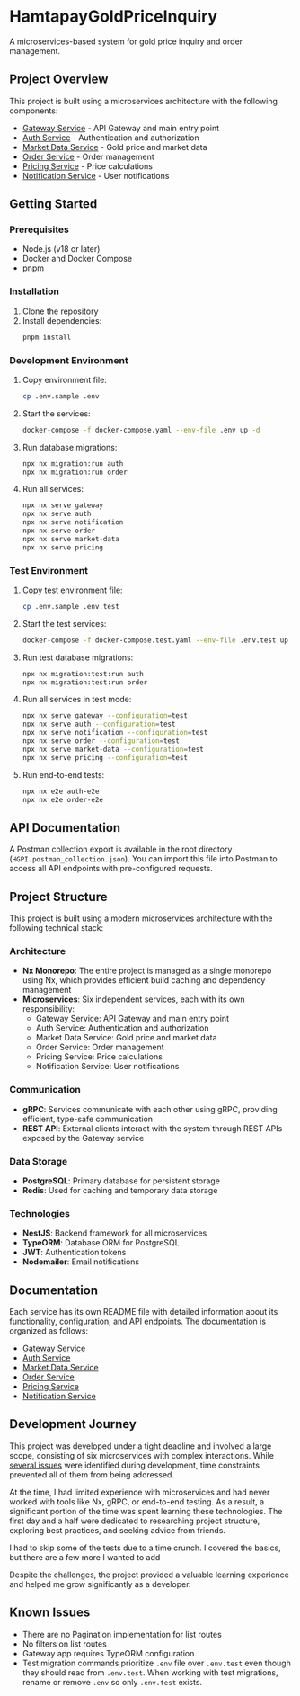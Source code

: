 # HamtapayGoldPriceInquiry

A microservices-based system for gold price inquiry and order management.

## Project Overview

This project is built using a microservices architecture with the following components:

-   [Gateway Service](./apps/gateway/README.md) - API Gateway and main entry point
-   [Auth Service](./apps/auth/README.md) - Authentication and authorization
-   [Market Data Service](./apps/market-data/README.md) - Gold price and market data
-   [Order Service](./apps/order/README.md) - Order management
-   [Pricing Service](./apps/pricing/README.md) - Price calculations
-   [Notification Service](./apps/notification/README.md) - User notifications

## Getting Started

### Prerequisites

-   Node.js (v18 or later)
-   Docker and Docker Compose
-   pnpm

### Installation

1. Clone the repository
2. Install dependencies:
    ```sh
    pnpm install
    ```

### Development Environment

1. Copy environment file:

    ```sh
    cp .env.sample .env
    ```

2. Start the services:

    ```sh
    docker-compose -f docker-compose.yaml --env-file .env up -d
    ```

3. Run database migrations:

    ```sh
    npx nx migration:run auth
    npx nx migration:run order
    ```

4. Run all services:

    ```sh
    npx nx serve gateway
    npx nx serve auth
    npx nx serve notification
    npx nx serve order
    npx nx serve market-data
    npx nx serve pricing
    ```

### Test Environment

1.  Copy test environment file:

    ```sh
    cp .env.sample .env.test
    ```

2.  Start the test services:

    ```sh
    docker-compose -f docker-compose.test.yaml --env-file .env.test up -d
    ```

3.  Run test database migrations:

    ```sh
    npx nx migration:test:run auth
    npx nx migration:test:run order
    ```

4.  Run all services in test mode:

    ```sh
    npx nx serve gateway --configuration=test
    npx nx serve auth --configuration=test
    npx nx serve notification --configuration=test
    npx nx serve order --configuration=test
    npx nx serve market-data --configuration=test
    npx nx serve pricing --configuration=test
    ```

5.  Run end-to-end tests:
    ```sh
    npx nx e2e auth-e2e
    npx nx e2e order-e2e
    ```

## API Documentation

A Postman collection export is available in the root directory (`HGPI.postman_collection.json`). You can import this file into Postman to access all API endpoints with pre-configured requests.

## Project Structure

This project is built using a modern microservices architecture with the following technical stack:

### Architecture

-   **Nx Monorepo**: The entire project is managed as a single monorepo using Nx, which provides efficient build caching and dependency management
-   **Microservices**: Six independent services, each with its own responsibility:
    -   Gateway Service: API Gateway and main entry point
    -   Auth Service: Authentication and authorization
    -   Market Data Service: Gold price and market data
    -   Order Service: Order management
    -   Pricing Service: Price calculations
    -   Notification Service: User notifications

### Communication

-   **gRPC**: Services communicate with each other using gRPC, providing efficient, type-safe communication
-   **REST API**: External clients interact with the system through REST APIs exposed by the Gateway service

### Data Storage

-   **PostgreSQL**: Primary database for persistent storage
-   **Redis**: Used for caching and temporary data storage

### Technologies

-   **NestJS**: Backend framework for all microservices
-   **TypeORM**: Database ORM for PostgreSQL
-   **JWT**: Authentication tokens
-   **Nodemailer**: Email notifications

## Documentation

Each service has its own README file with detailed information about its functionality, configuration, and API endpoints. The documentation is organized as follows:

-   [Gateway Service](./apps/gateway/README.md)
-   [Auth Service](./apps/auth/README.md)
-   [Market Data Service](./apps/market-data/README.md)
-   [Order Service](./apps/order/README.md)
-   [Pricing Service](./apps/pricing/README.md)
-   [Notification Service](./apps/notification/README.md)

## Development Journey

This project was developed under a tight deadline and involved a large scope, consisting of six microservices with complex interactions. While [several issues](#known-issues) were identified during development, time constraints prevented all of them from being addressed.

At the time, I had limited experience with microservices and had never worked with tools like Nx, gRPC, or end-to-end testing. As a result, a significant portion of the time was spent learning these technologies. The first day and a half were dedicated to researching project structure, exploring best practices, and seeking advice from friends.

I had to skip some of the tests due to a time crunch. I covered the basics, but there are a few more I wanted to add

Despite the challenges, the project provided a valuable learning experience and helped me grow significantly as a developer.

## Known Issues

-   There are no Pagination implementation for list routes
-   No filters on list routes
-   Gateway app requires TypeORM configuration
-   Test migration commands prioritize `.env` file over `.env.test` even though they should read from `.env.test`. When working with test migrations, rename or remove `.env` so only `.env.test` exists.
